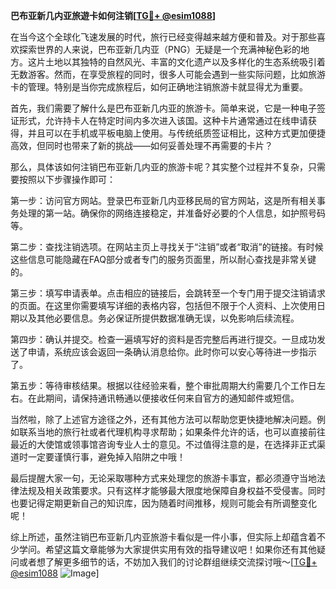 **巴布亚新几内亚旅遊卡如何注销[[TG💪+ @esim1088](https://t.me/s/esim1088)]**

在当今这个全球化飞速发展的时代，旅行已经变得越来越方便和普及。对于那些喜欢探索世界的人来说，巴布亚新几内亚（PNG）无疑是一个充满神秘色彩的地方。这片土地以其独特的自然风光、丰富的文化遗产以及多样化的生态系统吸引着无数游客。然而，在享受旅程的同时，很多人可能会遇到一些实际问题，比如旅游卡的管理。特别是当你完成旅程后，如何正确地注销旅游卡就显得尤为重要。

首先，我们需要了解什么是巴布亚新几内亚的旅游卡。简单来说，它是一种电子签证形式，允许持卡人在特定时间内多次进入该国。这种卡片通常通过在线申请获得，并且可以在手机或平板电脑上使用。与传统纸质签证相比，这种方式更加便捷高效，但同时也带来了新的挑战——如何妥善处理不再需要的卡片？

那么，具体该如何注销巴布亚新几内亚的旅游卡呢？其实整个过程并不复杂，只需要按照以下步骤操作即可：

第一步：访问官方网站。登录巴布亚新几内亚移民局的官方网站，这是所有相关事务处理的第一站。确保你的网络连接稳定，并准备好必要的个人信息，如护照号码等。

第二步：查找注销选项。在网站主页上寻找关于“注销”或者“取消”的链接。有时候这些信息可能隐藏在FAQ部分或者专门的服务页面里，所以耐心查找是非常关键的。

第三步：填写申请表单。点击相应的链接后，会跳转至一个专门用于提交注销请求的页面。在这里你需要填写详细的表格内容，包括但不限于个人资料、上次使用日期以及其他必要信息。务必保证所提供数据准确无误，以免影响后续流程。

第四步：确认并提交。检查一遍填写好的资料是否完整后再进行提交。一旦成功发送了申请，系统应该会返回一条确认消息给你。此时你可以安心等待进一步指示了。

第五步：等待审核结果。根据以往经验来看，整个审批周期大约需要几个工作日左右。在此期间，请保持通讯畅通以便接收任何来自官方的通知邮件或短信。

当然啦，除了上述官方途径之外，还有其他方法可以帮助您更快捷地解决问题。例如联系当地的旅行社或者代理机构寻求帮助；如果条件允许的话，也可以直接前往最近的大使馆或领事馆咨询专业人士的意见。不过值得注意的是，在选择非正式渠道时一定要谨慎行事，避免掉入陷阱之中哦！

最后提醒大家一句，无论采取哪种方式来处理您的旅游卡事宜，都必须遵守当地法律法规及相关政策要求。只有这样才能够最大限度地保障自身权益不受侵害。同时也要记得定期更新自己的知识库，因为随着时间推移，规则可能会有所调整变化呢！

综上所述，虽然注销巴布亚新几内亚旅游卡看似是一件小事，但实际上却蕴含着不少学问。希望这篇文章能够为大家提供实用有效的指导建议吧！如果你还有其他疑问或者想了解更多细节的话，不妨加入我们的讨论群组继续交流探讨哦～[[TG💪+ @esim1088](https://t.me/s/esim1088) ![Image](https://i.postimg.cc/4NQfJmqS/Snipaste-2025-05-13-00-14-12.png)]